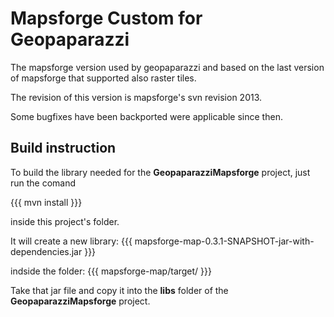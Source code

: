 Mapsforge Custom for Geopaparazzi
===================================

The mapsforge version used by geopaparazzi and based on the last version of mapsforge that supported also raster tiles.

The revision of this version is mapsforge's svn revision 2013.

Some bugfixes have been backported were applicable since then.

Build instruction
--------------------

To build the library needed for the **GeopaparazziMapsforge** project, just run the comand

{{{
mvn install
}}}

inside this project's folder.

It will create a new library:
{{{
mapsforge-map-0.3.1-SNAPSHOT-jar-with-dependencies.jar
}}}

indside the folder:
{{{
mapsforge-map/target/
}}}

Take that jar file and copy it into the **libs** folder of the **GeopaparazziMapsforge** project.


